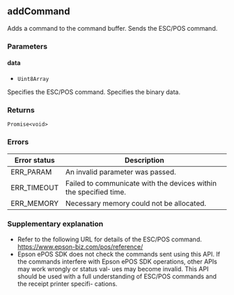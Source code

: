 ## addCommand

Adds a command to the command buffer. Sends the ESC/POS command.

### Parameters

#### data

- `Uint8Array`

Specifies the ESC/POS command. Specifies the binary data.

### Returns

`Promise<void>`

### Errors

| **Error status** | **Description** |
| --- | --- |
| ERR_PARAM | An invalid parameter was passed. |
| ERR_TIMEOUT | Failed to communicate with the devices within the specified time. |
| ERR_MEMORY | Necessary memory could not be allocated. |

### Supplementary explanation


- Refer to the following URL for details of the ESC/POS command. https://www.epson-biz.com/pos/reference/
- Epson ePOS SDK does not check the commands sent using this API.
If the commands interfere with Epson ePOS SDK operations, other APIs may work wrongly or status val- ues may become invalid.
This API should be used with a full understanding of ESC/POS commands and the receipt printer specifi- cations.

